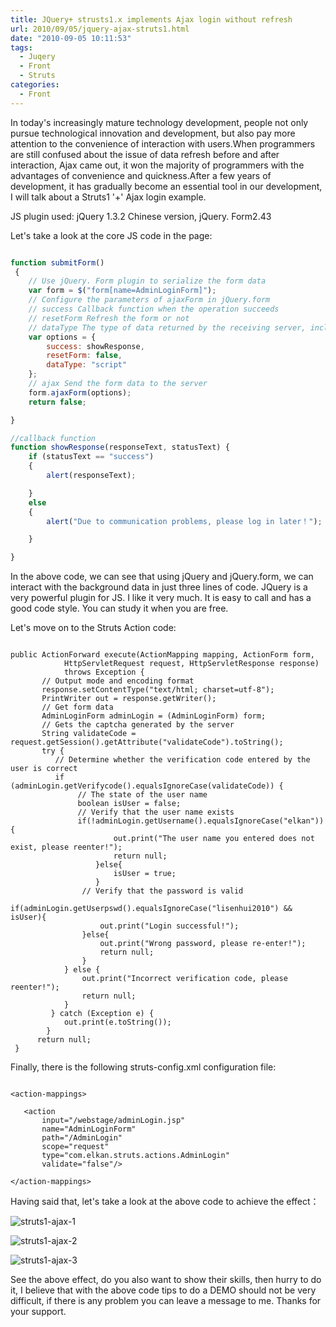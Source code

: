 ```yaml
---
title: JQuery+ strusts1.x implements Ajax login without refresh
url: 2010/09/05/jquery-ajax-struts1.html
date: "2010-09-05 10:11:53"
tags: 
  - Juqery
  - Front
  - Struts
categories:
  - Front
---
```


In today's increasingly mature technology development, people not only pursue technological innovation and development, but also pay more attention to the convenience of interaction with users.When programmers are still confused about the issue of data refresh before and after interaction, Ajax came out, it won the majority of programmers with the advantages of convenience and quickness.After a few years of development, it has gradually become an essential tool in our development, I will talk about a Struts1 '+' Ajax login example.

<!--more-->

JS plugin used: jQuery 1.3.2 Chinese version, jQuery. Form2.43

Let's take a look at the core JS code in the page:

```javascript

function submitForm()
 {
    // Use jQuery. Form plugin to serialize the form data   
    var form = $("form[name=AdminLoginForm]");
    // Configure the parameters of ajaxForm in jQuery.form 
    // success Callback function when the operation succeeds   
    // resetForm Refresh the form or not   
    // dataType The type of data returned by the receiving server, including script, XML, JSON, etc   
    var options = {
        success: showResponse,
        resetForm: false,
        dataType: "script"
    };
    // ajax Send the form data to the server  
    form.ajaxForm(options);
    return false;

}

//callback function  
function showResponse(responseText, statusText) {
    if (statusText == "success")
    {
        alert(responseText);

    }
    else
    {
        alert("Due to communication problems, please log in later！");

    }

}

```

In the above code, we can see that using jQuery and jQuery.form, we can interact with the background data in just three lines of code.
JQuery is a very powerful plugin for JS. I like it very much. It is easy to call and has a good code style.
You can study it when you are free.

Let's move on to the Struts Action code:

```

public ActionForward execute(ActionMapping mapping, ActionForm form,           
            HttpServletRequest request, HttpServletResponse response)           
            throws Exception {           
       // Output mode and encoding format           
       response.setContentType("text/html; charset=utf-8");           
       PrintWriter out = response.getWriter();           
       // Get form data           
       AdminLoginForm adminLogin = (AdminLoginForm) form;           
       // Gets the captcha generated by the server           
       String validateCode = request.getSession().getAttribute("validateCode").toString();           
       try {           
          // Determine whether the verification code entered by the user is correct           
          if (adminLogin.getVerifycode().equalsIgnoreCase(validateCode)) {           
               // The state of the user name           
               boolean isUser = false;           
               // Verify that the user name exists           
               if(!adminLogin.getUsername().equalsIgnoreCase("elkan")){           
                       out.print("The user name you entered does not exist, please reenter!");           
                       return null;           
                   }else{           
                       isUser = true;           
                   }           
                // Verify that the password is valid           
               if(adminLogin.getUserpswd().equalsIgnoreCase("lisenhui2010") && isUser){           
                    out.print("Login successful!");           
                }else{           
                    out.print("Wrong password, please re-enter!");           
                    return null;           
                }           
            } else {           
                out.print("Incorrect verification code, please reenter!");           
                return null;           
            }                      
         } catch (Exception e) {           
            out.print(e.toString());           
        }           
      return null;           
 }

```

Finally, there is the following struts-config.xml configuration file:

```

<action-mappings>    
   
   <action         
       input="/webstage/adminLogin.jsp"       
       name="AdminLoginForm"       
       path="/AdminLogin"       
       scope="request"       
       type="com.elkan.struts.actions.AdminLogin"       
       validate="false"/>  
     
</action-mappings>

```

Having said that, let's take a look at the above code to achieve the effect：

![struts1-ajax-1](http://myblog.lisenhui.cn/2010/09-05-struts1-ajax-1.jpg-alias)

![struts1-ajax-2](http://myblog.lisenhui.cn/2010/09-05-struts1-ajax-2.jpg-alias)

![struts1-ajax-3](http://myblog.lisenhui.cn/2010/09-05-struts1-ajax-3.jpg-alias)


See the above effect, do you also want to show their skills, then hurry to do it, I believe that with the above code tips to do a DEMO should not be very difficult, if there is any problem you can leave a message to me.
Thanks for your support.